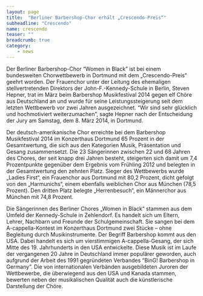 ```yaml
---
layout: page
title:  "Berliner Barbershop-Chor erhält „Crescendo-Preis“"
subheadline: "Crescendo"
name: crescendo
teaser: ""
breadcrumb: true
category:
    - news
---
```

Der Berliner Barbershop-Chor “Women in Black” ist bei einem bundesweiten Chorwettbewerb in Dortmund mit dem „Crescendo-Preis“ geehrt worden. Der Frauenchor unter der Leitung des ehemaligen stellvertretenden Direktors der John-F.-Kennedy-Schule in Berlin, Steven Hepner, trat im März beim Barbershop Musikfestival 2014 gegen elf Chöre aus Deutschland an und wurde für seine Leistungssteigerung seit dem letzten Wettbewerb vor zwei Jahren ausgezeichnet. “Wir sind sehr glücklich und hochmotiviert weiterzumachen”, sagte Hepner nach der Entscheidung der Jury am Samstag, dem 8. März 2014, in Dortmund.

Der deutsch-amerikanische Chor erreichte bei dem Barbershop Musikfestival 2014 im Konzerthaus Dortmund 65 Prozent in der Gesamtwertung, die sich aus den Kategorien Musik, Präsentation und Gesang zusammensetzt. Die 23 Sängerinnen zwischen 22 und 68 Jahren des Chores, der seit knapp drei Jahren besteht, steigerten sich damit um 7,4 Prozentpunkte gegenüber dem Ergebnis vom Frühling 2012 und belegten in der Gesamtwertung den zehnten Platz. Sieger des Wettbewerbs wurde „Ladies First“, ein Frauenchor aus Dortmund mit 80,2 Prozent, dicht gefolgt von den „Harmunichs“, einem ebenfalls weiblichen Chor aus München (78,5 Prozent). Den dritten Platz belegte „Herrenbesuch“, ein Männerchor aus München mit 74,8 Prozent.

Die Sängerinnen des Berliner Chores „Women in Black“ stammen aus dem Umfeld der Kennedy-Schule in Zehlendorf. Es handelt sich um Eltern, Lehrer, Nachbarn und Freunde der Schulgemeinschaft. Sie sangen bei dem A-cappella-Kontest im Konzerthaus Dortmund zwei Stücke – ohne Begleitung durch Musikinstrumente. Der Begriff Barbershop kommt aus den USA. Dabei handelt es sich um vierstimmigen A-cappella-Gesang, der sich Mitte des 19. Jahrhunderts in den USA entwickelte. Diese Musik ist im Laufe der vergangenen 20 Jahre in Deutschland immer populärer geworden, auch aufgrund der Arbeit des 1991 gegründeten Verbandes “BinG! Barbershop in Germany”. Die von internationalen Verbänden ausgebildeten Juroren der Wettbewerbe, die überwiegend aus den USA und Kanada stammen, bewerten neben der musikalischen Qualität auch die künstlerische Darstellung der Chöre.
